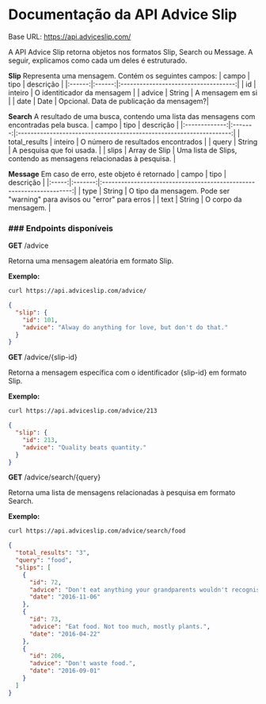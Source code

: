 # Documentação da API Advice Slip

Base URL: https://api.adviceslip.com/

A API Advice Slip retorna objetos nos formatos Slip, Search ou Message. A seguir, explicamos como cada um deles é estruturado.

**Slip**
Representa uma mensagem. Contém os seguintes campos:
|  campo |  tipo  |               descrição              |
|:------:|:------:|:------------------------------------:|
|   id   |   inteiro  |      O identiticador da mensagem     |
| advice | String | A mensagem em si |
| date | Date | Opcional. Data de publicação da mensagem?|

**Search**
A resultado de uma busca, contendo uma lista das mensagens com encontradas pela busca.
|     campo     |   tipo  |                              descrição                              |
|:-------------:|:-------:|:-------------------------------------------------------------------:|
| total_results |   inteiro   |                  O número de resultados encontrados                 |
|     query     |  String |                      A pesquisa que foi usada.                      |
|     slips     | Array de Slip | Uma lista de Slips, contendo as mensagens relacionadas à pesquisa. |

**Message**
Em caso de erro, este objeto é retornado
| campo |   tipo  |                               descrição                              |
|:-----:|:-------:|:--------------------------------------------------------------------:|
|  type |  String | O tipo da mensagem. Pode ser "warning" para avisos ou "error" para erros |
|  text |  String |                         O corpo da mensagem.                         |

### ### Endpoints disponíveis

**GET** /advice

Retorna uma mensagem aleatória em formato Slip.

**Exemplo:**

```bash
curl https://api.adviceslip.com/advice/
```

```json
{
  "slip": {
    "id": 101,
    "advice": "Alway do anything for love, but don't do that."
  }
}
```

**GET** /advice/{slip-id}

Retorna a mensagem específica com o identificador {slip-id} em formato Slip.

**Exemplo:**

```bash
curl https://api.adviceslip.com/advice/213
```

```json
{
  "slip": {
    "id": 213,
    "advice": "Quality beats quantity."
  }
}
```

**GET** /advice/search/{query}

Retorna uma lista de mensagens relacionadas à pesquisa em formato Search.

**Exemplo:**

```bash
curl https://api.adviceslip.com/advice/search/food
```

```json
{
  "total_results": "3",
  "query": "food",
  "slips": [
    {
      "id": 72,
      "advice": "Don't eat anything your grandparents wouldn't recognise as food.",
      "date": "2016-11-06"
    },
    {
      "id": 73,
      "advice": "Eat food. Not too much, mostly plants.",
      "date": "2016-04-22"
    },
    {
      "id": 206,
      "advice": "Don't waste food.",
      "date": "2016-09-01"
    }
  ]
}
```
